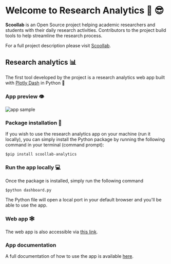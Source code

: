 # Welcome to Research Analytics 🧠 😎

**Scoollab** is an Open Source project helping academic researchers and students with their daily research activities. 
Contributors to the project build tools to help streamline the research process.

For a full project description please visit [Scoollab](https://jhupiterz.notion.site/Welcome-to-research-intelligence-a36796f418b040f6ade944f9c54e87cb).

## Research analytics 📊

The first tool developed by the project is a research analytics web app built with [Plotly Dash](https://plotly.com/dash/) in Python 🐍

### App preview 👁️

<img src="/images/sample-1.gif" alt="app sample" />

### Package installation 🔽

If you wish to use the research analytics app on your machine (run it locally), you can simply install the Python package by running the following command in your terminal (command prompt):

`$pip install scoollab-analytics`

### Run the app locally 💻

Once the package is installed, simply run the following command

`$python dashboard.py`

The Python file will open a local port in your default browser and you'll be able to use the app.

### Web app 🕸️

The web app is also accessible via [this link](https://research-analytics.herokuapp.com/).

### App documentation

A full documentation of how to use the app is available [here](https://www.notion.so/jhupiterz/Research-Analytics-dda8cbc930db498ba054f7ec2bb57dcc).
